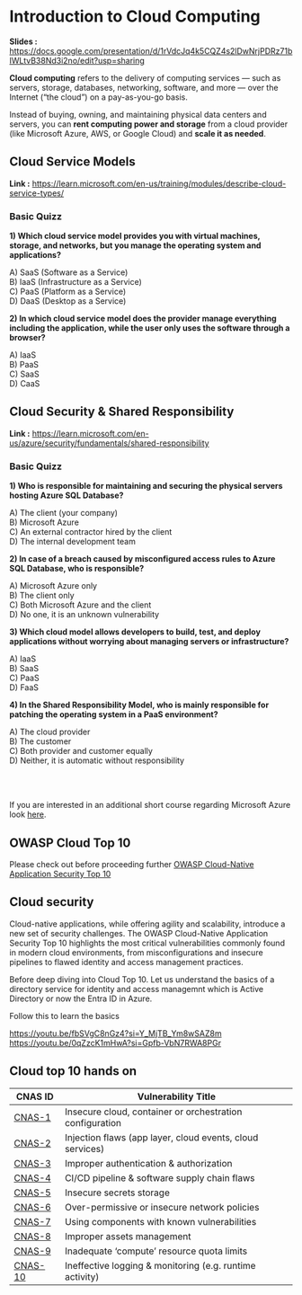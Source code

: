 # Introduction to Cloud Computing

**Slides :** https://docs.google.com/presentation/d/1rVdcJq4k5CQZ4s2lDwNrjPDRz71bIWLtvB38Nd3i2no/edit?usp=sharing

**Cloud computing** refers to the delivery of computing services — such as servers, storage, databases, networking, software, and more — over the Internet (“the cloud”) on a pay-as-you-go basis.

Instead of buying, owning, and maintaining physical data centers and servers, you can **rent computing power and storage** from a cloud provider (like Microsoft Azure, AWS, or Google Cloud) and **scale it as needed**.

## Cloud Service Models

**Link :** https://learn.microsoft.com/en-us/training/modules/describe-cloud-service-types/

### Basic Quizz

**1) Which cloud service model provides you with virtual machines, storage, and networks, but you manage the operating system and applications?**

A) SaaS (Software as a Service)  
B) IaaS (Infrastructure as a Service)  
C) PaaS (Platform as a Service)  
D) DaaS (Desktop as a Service)  


**2) In which cloud service model does the provider manage everything including the application, while the user only uses the software through a browser?**  

A) IaaS  
B) PaaS  
C) SaaS  
D) CaaS  


## Cloud Security & Shared Responsibility  

**Link :** https://learn.microsoft.com/en-us/azure/security/fundamentals/shared-responsibility  

### Basic Quizz

**1) Who is responsible for maintaining and securing the physical servers hosting Azure SQL Database?**

A) The client (your company)  
B) Microsoft Azure  
C) An external contractor hired by the client  
D) The internal development team  


**2) In case of a breach caused by misconfigured access rules to Azure SQL Database, who is responsible?**  

A) Microsoft Azure only  
B) The client only  
C) Both Microsoft Azure and the client  
D) No one, it is an unknown vulnerability  


**3) Which cloud model allows developers to build, test, and deploy applications without worrying about managing servers or infrastructure?**  

A) IaaS  
B) SaaS  
C) PaaS  
D) FaaS  


**4) In the Shared Responsibility Model, who is mainly responsible for patching the operating system in a PaaS environment?**  

A) The cloud provider  
B) The customer  
C) Both provider and customer equally  
D) Neither, it is automatic without responsibility  


</br>
</br>

If you are interested in an additional short course regarding Microsoft Azure look [here](https://app.datacamp.com/learn/courses/understanding-microsoft-azure).

## OWASP Cloud Top 10

Please check out before proceeding further [OWASP Cloud-Native Application Security Top 10](https://owasp.org/www-project-cloud-native-application-security-top-10/)

## Cloud security 


Cloud-native applications, while offering agility and scalability, introduce a new set of security challenges. The OWASP Cloud-Native Application Security Top 10 highlights the most critical vulnerabilities commonly found in modern cloud environments, from misconfigurations and insecure pipelines to flawed identity and access management practices.

Before deep diving into Cloud Top 10. Let us understand the basics of a directory service for identity and access managemnt which is Active Directory or now the Entra ID in Azure.

Follow this to learn the basics 

https://youtu.be/fbSVgC8nGz4?si=Y_MjTB_Ym8wSAZ8m
https://youtu.be/0qZzcK1mHwA?si=Gpfb-VbN7RWA8PGr



## Cloud top 10  hands on


| CNAS ID  | Vulnerability Title                                                           |
|----------|-------------------------------------------------------------------------------|
|[CNAS-1](./CNAS-1.md)  | Insecure cloud, container or orchestration configuration         | 
|[CNAS-2](./CNAS-2.md)  | Injection flaws (app layer, cloud events, cloud services)        | 
|[CNAS-3](./CNAS-3.md)  | Improper authentication & authorization                          | 
|[CNAS-4](./CNAS-4.md)  | CI/CD pipeline & software supply chain flaws                     | 
|[CNAS-5](./CNAS-5.md)  |  Insecure secrets storage                                          | 
|[CNAS-6](./CNAS-6.md)  | Over-permissive or insecure network policies                     | 
|[CNAS-7](./CNAS-7.md)  | Using components with known vulnerabilities                      | 
|[CNAS-8](./CNAS-8.md)  | Improper assets management                                       | 
|[CNAS-9](./CNAS-9.md)  | Inadequate ‘compute’ resource quota limits                       | 
|[CNAS-10](./CNAS-10.md)| Ineffective logging & monitoring (e.g. runtime activity)         | 



  

